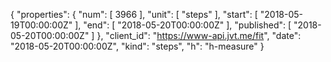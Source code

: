 {
  "properties": {
    "num": [
      3966
    ],
    "unit": [
      "steps"
    ],
    "start": [
      "2018-05-19T00:00:00Z"
    ],
    "end": [
      "2018-05-20T00:00:00Z"
    ],
    "published": [
      "2018-05-20T00:00:00Z"
    ]
  },
  "client_id": "https://www-api.jvt.me/fit",
  "date": "2018-05-20T00:00:00Z",
  "kind": "steps",
  "h": "h-measure"
}
